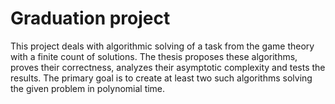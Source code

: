 # Graduation project
This project deals with algorithmic solving of a task from the game theory with a finite count of solutions. The thesis proposes these algorithms, proves their correctness, analyzes their asymptotic complexity and tests the results. The primary goal is to create at least two such algorithms solving the given problem in polynomial time.

